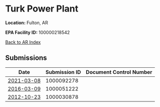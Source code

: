 # Turk Power Plant

**Location:** Fulton, AR

**EPA Facility ID:** 100000218542

[Back to AR Index](../../index.md)

## Submissions

| Date | Submission ID | Document Control Number |
|------|--------------|-------------------------|
| [2021-03-08](submissions/1000092278.md) | 1000092278 |  |
| [2016-03-09](submissions/1000051222.md) | 1000051222 |  |
| [2012-10-23](submissions/1000030878.md) | 1000030878 |  |
